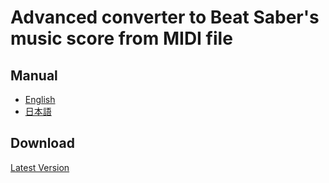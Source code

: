 # Advanced converter to Beat Saber's music score from MIDI file

## Manual

- [English](docs/README.md)
- [日本語](docs/README.ja.md)

## Download

[Latest Version](https://github.com/r-koubou/BS-Midi-Converter/releases/latest)
